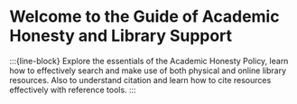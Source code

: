 # Welcome to the Guide of Academic Honesty and Library Support
:::{line-block}
Explore the essentials of the Academic Honesty Policy, learn how to effectively search and make use of both physical and online library resources. Also to understand citation and learn how to cite resources effectively with reference tools.
:::

```{tableofcontents}
```
